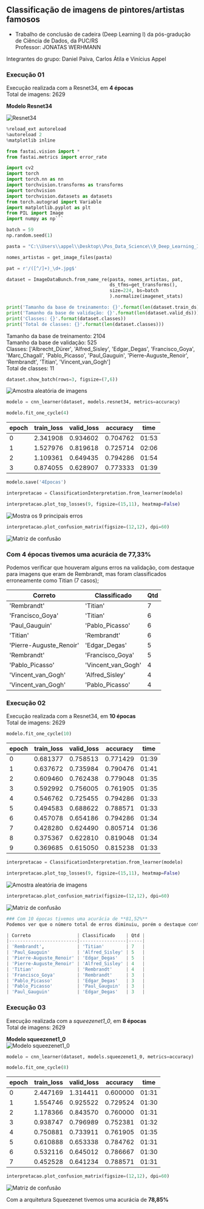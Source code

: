 ## Classificação de imagens de pintores/artistas famosos

* Trabalho de conclusão de cadeira (Deep Learning I) da pós-gradução de Ciência de Dados, da PUC/RS
<br> Professor: JONATAS WERHMANN

Integrantes do grupo: Daniel Paiva, Carlos Átila e Vinícius Appel


### Execução 01

Execução realizada com a Resnet34, em **4 épocas** <br>
Total de imagens: 2629

**Modelo Resnet34**

![Resnet34](https://www.researchgate.net/profile/Aaron_Vose/publication/330400293/figure/fig6/AS:715395283558403@1547574935970/ResNet-neural-network-architecture-ResNet-34-pictured-image-from-11.ppm)

```python
%reload_ext autoreload
%autoreload 2
%matplotlib inline

from fastai.vision import *
from fastai.metrics import error_rate

import cv2
import torch
import torch.nn as nn
import torchvision.transforms as transforms
import torchvision
import torchvision.datasets as datasets
from torch.autograd import Variable
import matplotlib.pyplot as plt
from PIL import Image
import numpy as np```

```

```python
batch = 59
np.random.seed(1)
```

```python
pasta = "C:\\Users\\appel\\Desktop\\Pos_Data_Science\\9_Deep_Learning_I\\Projeto\\Artistas\\classes"
```

```python
nomes_artistas = get_image_files(pasta)
```

```python
pat = r'/([^/]+)_\d+.jpg$'
```

```python
dataset = ImageDataBunch.from_name_re(pasta, nomes_artistas, pat,
                                      ds_tfms=get_transforms(),
                                      size=224, bs=batch
                                      ).normalize(imagenet_stats)

print('Tamanho da base de treinamento: {}'.format(len(dataset.train_ds)))
print('Tamanho da base de validação: {}'.format(len(dataset.valid_ds)))
print('Classes: {}'.format(dataset.classes))
print('Total de classes: {}'.format(len(dataset.classes)))
```
Tamanho da base de treinamento: 2104 <br>
Tamanho da base de validação: 525 <br>
Classes: ['Albrecht_Dürer', 'Alfred_Sisley', 'Edgar_Degas', 'Francisco_Goya', 'Marc_Chagall', 'Pablo_Picasso', 'Paul_Gauguin', 'Pierre-Auguste_Renoir', 'Rembrandt', 'Titian', 'Vincent_van_Gogh'] <br>
Total de classes: 11 <br>

```python
dataset.show_batch(rows=3, figsize=(7,6))
```
![Amostra aleatória de imagens](https://github.com/appelvini/DLI_PUCRS/blob/master/Capturar.JPG)

```python
modelo = cnn_learner(dataset, models.resnet34, metrics=accuracy)
```

```python
modelo.fit_one_cycle(4)
```
| epoch | train_loss | valid_loss | accuracy | time  |
|-------|------------|------------|----------|-------|
| 0     | 2.341908   | 0.934602   | 0.704762 | 01:53 |
| 1     | 1.527976   | 0.819618   | 0.725714 | 02:06 |
| 2     | 1.109361   | 0.649435   | 0.794286 | 01:54 |
| 3     | 0.874055   | 0.628907   | 0.773333 | 01:39 |
```python
modelo.save('4Epocas')
```

```python
interpretacao = ClassificationInterpretation.from_learner(modelo)
```

```python
interpretacao.plot_top_losses(9, figsize=(15,11), heatmap=False)
```
![Mostra os 9 principais erros](https://github.com/appelvini/DLI_PUCRS/blob/master/Anota%C3%A7%C3%A3o%202019-10-06%20180409.jpg)
```python
interpretacao.plot_confusion_matrix(figsize=(12,12), dpi=60)
```
![Matriz de confusão](https://github.com/appelvini/DLI_PUCRS/blob/master/Anota%C3%A7%C3%A3o%202019-10-06%20180746.jpg)

### Com 4 épocas tivemos uma acurácia de 77,33%
Podemos verificar que houveram alguns erros na validação, com destaque para imagens que eram de Rembrandt, mas foram classificados erroneamente como Titian (7 casos);

| Correto                 | Classificado       | Qtd |
|-------------------------|--------------------|-----|
| 'Rembrandt'             | 'Titian'           | 7   |
| 'Francisco_Goya'        | 'Titian'           | 6   |
| 'Paul_Gauguin'          | 'Pablo_Picasso'    | 6   |
| 'Titian'                | 'Rembrandt'        | 6   |
| 'Pierre-Auguste_Renoir' | 'Edgar_Degas'      | 5   |
| 'Rembrandt'             | 'Francisco_Goya'   | 5   |
| 'Pablo_Picasso'         | 'Vincent_van_Gogh' | 4   |
| 'Vincent_van_Gogh'      | 'Alfred_Sisley'    | 4   |
| 'Vincent_van_Gogh'      | 'Pablo_Picasso'    | 4   |


### Execução 02

Execução realizada com a Resnet34, em **10 épocas** <br>
Total de imagens: 2629

```python
modelo.fit_one_cycle(10)
```

| epoch | train_loss | valid_loss | accuracy | time  |
|-------|------------|------------|----------|-------|
| 0     | 0.681377   | 0.758513   | 0.771429 | 01:39 |
| 1     | 0.637672   | 0.735984   | 0.790476 | 01:41 |
| 2     | 0.609460   | 0.762438   | 0.779048 | 01:35 |
| 3     | 0.592992   | 0.756005   | 0.761905 | 01:35 |
| 4     | 0.546762   | 0.725455   | 0.794286 | 01:33 |
| 5     | 0.494583   | 0.688622   | 0.788571 | 01:33 |
| 6     | 0.457078   | 0.654186   | 0.794286 | 01:34 |
| 7     | 0.428280   | 0.624490   | 0.805714 | 01:36 |
| 8     | 0.375367   | 0.622810   | 0.819048 | 01:34 |
| 9     | 0.369685   | 0.615050   | 0.815238 | 01:33 |
```python
interpretacao = ClassificationInterpretation.from_learner(modelo)

interpretacao.plot_top_losses(9, figsize=(15,11), heatmap=False)
```
![Amostra aleatória de imagens](https://github.com/appelvini/DLI_PUCRS/blob/master/Anota%C3%A7%C3%A3o%202019-10-06%20184917.jpg)
```python
interpretacao.plot_confusion_matrix(figsize=(12,12), dpi=60)
```
![Matriz de confusão](https://github.com/appelvini/DLI_PUCRS/blob/master/Anota%C3%A7%C3%A3o%202019-10-06%20185101.jpg)
```python
### Com 10 épocas tivemos uma acurácia de **81,52%**
Podemos ver que o número total de erros diminuiu, porém o destaque continua o mesmo;

| Correto                 | Classificado    | Qtd |
|-------------------------|-----------------|-----|
| 'Rembrandt',            | 'Titian'        | 7   |
| 'Paul_Gauguin'          | 'Alfred_Sisley' | 5   |
| 'Pierre-Auguste_Renoir' | 'Edgar_Degas'   | 5   |
| 'Pierre-Auguste_Renoir' | 'Alfred_Sisley' | 4   |
| 'Titian'                | 'Rembrandt'     | 4   |
| 'Francisco_Goya'        | 'Rembrandt'     | 3   |
| 'Pablo_Picasso'         | 'Edgar_Degas'   | 3   |
| 'Pablo_Picasso'         | 'Paul_Gauguin'  | 3   |
| 'Paul_Gauguin'          | 'Edgar_Degas'   | 3   |
```

### Execução 03

Execução realizada com a *squeezenet1_0*, em **8 épocas** <br>
Total de imagens: 2629

**Modelo squeezenet1_0** <br>
![Modelo squeezenet1_0](https://pytorch.org/assets/images/squeezenet.png)

```python
modelo = cnn_learner(dataset, models.squeezenet1_0, metrics=accuracy)

modelo.fit_one_cycle(8)
```

| epoch | train_loss | valid_loss | accuracy | time  |
|-------|------------|------------|----------|-------|
| 0     | 2.447169   | 1.314411   | 0.600000 | 01:31 |
| 1     | 1.554746   | 0.925522   | 0.729524 | 01:30 |
| 2     | 1.178366   | 0.843570   | 0.760000 | 01:31 |
| 3     | 0.938747   | 0.796989   | 0.752381 | 01:32 |
| 4     | 0.750881   | 0.733911   | 0.761905 | 01:35 |
| 5     | 0.610888   | 0.653338   | 0.784762 | 01:31 |
| 6     | 0.532116   | 0.645012   | 0.786667 | 01:30 |
| 7     | 0.452528   | 0.641234   | 0.788571 | 01:31 |
```python
interpretacao.plot_confusion_matrix(figsize=(12,12), dpi=60)
```

![Matriz de confusão](https://github.com/appelvini/DLI_PUCRS/blob/master/Anota%C3%A7%C3%A3o%202019-10-06%20193800.jpg)

Com a arquitetura Squeezenet tivemos uma acurácia de **78,85%**


```python

```

```python

```

```python

```
